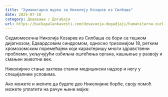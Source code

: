 ```yaml
---
title: "Хуманитарна журка за Николију Козарев из Силбаша"
date: 2025-07-10
category: Дешавања / Догађаји
url: https://backapalankavesti.com/desavanja-dogadjaji/humanitarna-zurka-za-nikoliju-kozarev/
---
```


Седмомесечна Николија Козарев из Силбаша се бори са тешком дијагнозом, Едвардсовим синдромом, односно тризомијом 18, ретким хромозомским поремећајем који карактеришу многи здравствени проблеми, укључујући озбиљна оштећења органа, кашњење у развоју и смањен животни век.

Николијино стање захтева стални медицински надзор и негу у специјалним условима.

Ако можете и желите да будете део Николијине борбе, своју помоћ можете уплатити на рачун њене мајке:
